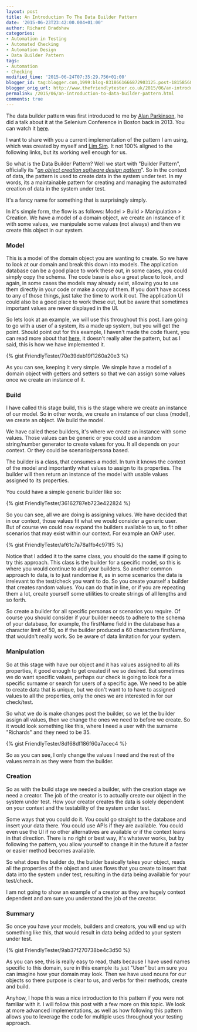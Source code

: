```yaml
---
layout: post
title: An Introduction To The Data Builder Pattern
date: '2015-06-23T23:42:00.004+01:00'
author: Richard Bradshaw
categories:
- Automation in Testing
- Automated Checking
- Automation Design
- Data Builder Pattern
tags:
- Automation
- Checking
modified_time: '2015-06-24T07:35:29.756+01:00'
blogger_id: tag:blogger.com,1999:blog-8318661666872903125.post-1815856826204450894
blogger_orig_url: http://www.thefriendlytester.co.uk/2015/06/an-introduction-to-data-builder-pattern.html
permalink: /2015/06/an-introduction-to-data-builder-pattern.html
comments: true
---
```


The data builder pattern was first introduced to me by [Alan Parkinson](https://twitter.com/alan_parkinson), he did a talk about it at the Selenium Conference in Boston back in 2013\. You can watch it [here](https://www.youtube.com/watch?v=yLg36oBL-PE).  

I want to share with you a current implementation of the pattern I am using, which was created by myself and [Lim Sim](https://twitter.com/lsim001). It not 100% aligned to the following links, but its working well enough for us.  

So what is the Data Builder Pattern? Well we start with "Builder Pattern", officially its "_[an object creation software design pattern](https://en.wikipedia.org/?title=Builder_pattern)_". So in the context of data, the pattern is used to create data in the system under test. In my words, its a maintainable pattern for creating and managing the automated creation of data in the system under test.  

It's a fancy name for something that is surprisingly simply.  

In it's simple form, the flow is as follows: Model > Build > Manipulation > Creation. We have a model of a domain object, we create an instance of it with some values, we manipulate some values (not always) and then we create this object in our system.  

### Model 
This is a model of the domain object you are wanting to create. So we have to look at our domain and break this down into models. The application database can be a good place to work these out, in some cases, you could simply copy the schema. The code base is also a great place to look, and again, in some cases the models may already exist, allowing you to use them directly in your code or make a copy of them. If you don't have access to any of those things, just take the time to work it out. The application UI could also be a good place to work these out, but be aware that sometimes important values are never displayed in the UI.  

So lets look at an example, we will use this throughout this post. I am going to go with a user of a system, its a made up system, but you will get the point. Should point out for this example, I haven't made the code fluent, you can read more about that [here](http://martinfowler.com/bliki/FluentInterface.html), it doesn't really alter the pattern, but as I said, this is how we have implemented it.  

<div class="centerplugin">
{% gist FriendlyTester/70e39dab19f1260a20e3 %}
</div>
 
As you can see, keeping it very simple. We simple have a model of a domain object with getters and setters so that we can assign some values once we create an instance of it.  

### Build 
I have called this stage build, this is the stage where we create an instance of our model. So in other words, we create an instance of our class (model), we create an object. We build the model.  

We have called these builders, it's where we create an instance with some values. Those values can be generic or you could use a random string/number generator to create values for you. It all depends on your context. Or they could be scenario/persona based.  

The builder is a class, that consumes a model. In turn it knows the context of the model and importantly what values to assign to its properties. The builder will then return an instance of the model with usable values assigned to its properties.  

You could have a simple generic builder like so:  

<div class="centerplugin">
{% gist FriendlyTester/36162787eb723e422824 %}
</div>

So you can see, all we are doing is assigning values. We have decided that in our context, those values fit what we would consider a generic user.  
But of course we could now expand the builders available to us, to fit other scenarios that may exist within our context. For example an OAP user.  

<div class="centerplugin">
{% gist FriendlyTester/af61c7a78a1fb4c971f5 %}
</div>

Notice that I added it to the same class, you should do the same if going to try this approach. This class is the builder for a specific model, so this is where you would continue to add your builders. So another common approach to data, is to just randomise it, as in some scenarios the data is irrelevant to the test/check you want to do. So you create yourself a builder that creates random values. You can do that in line, or if you are repeating them a lot, create yourself some utilities to create strings of all lengths and so forth.  

So create a builder for all specific personas or scenarios you require. Of course you should consider if your builder needs to adhere to the schema of your database, for example, the firstName field in the database has a character limit of 50, so if the builder produced a 60 characters firstName, that wouldn't really work. So be aware of data limitation for your system.  

### Manipulation 
So at this stage with have our object and it has values assigned to all its properties, it good enough to get created if we so desired. But sometimes we do want specific values, perhaps our check is going to look for a specific surname or search for users of a specific age. We need to be able to create data that is unique, but we don't want to to have to assigned values to all the properties, only the ones we are interested in for our check/test.  

So what we do is make changes post the builder, so we let the builder assign all values, then we change the ones we need to before we create. So it would look something like this, where I need a user with the surname "Richards" and they need to be 35.  

<div class="centerplugin">
{% gist FriendlyTester/8df68df186f60a7acec4 %}
</div>

So as you can see, I only change the values I need and the rest of the values remain as they were from the builder.  

### Creation 
So as with the build stage we needed a builder, with the creation stage we need a creator. The job of the creator is to actually create our object in the system under test. How your creator creates the data is solely dependent on your context and the testability of the system under test.  

Some ways that you could do it. You could go straight to the database and insert your data there. You could use APIs if they are available. You could even use the UI if no other alternatives are available or if the context leans in that direction. There is no right or best way, it's whatever works, but by following the pattern, you allow yourself to change it in the future if a faster or easier method becomes available.  

So what does the builder do, the builder basically takes your object, reads all the properties of the object and uses flows that you create to insert that data into the system under test, resulting in the data being available for your test/check.  

I am not going to show an example of a creator as they are hugely context dependent and am sure you understand the job of the creator.  

### Summary 
So once you have your models, builders and creators, you will end up with something like this, that would result in data being added to your system under test.  

<div class="centerplugin">
{% gist FriendlyTester/9ab37f270738be4c3d50 %}
</div>

As you can see, this is really easy to read, thats because I have used names specific to this domain, sure in this example its just "User" but am sure you can imagine how your domain may look. Then we have used nouns for our objects so there purpose is clear to us, and verbs for their methods, create and build.  

Anyhow, I hope this was a nice introduction to this pattern if you were not familiar with it. I will follow this post with a few more on this topic. We look at more advanced implementations, as well as how following this pattern allows you to leverage the code for multiple uses throughout your testing approach.